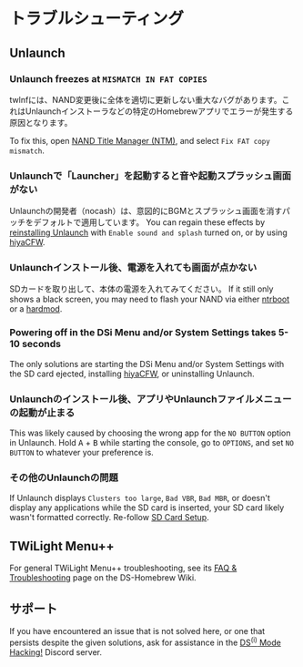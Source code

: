 # トラブルシューティング

## Unlaunch

### Unlaunch freezes at `MISMATCH IN FAT COPIES`

twlnfには、NAND変更後に全体を適切に更新しない重大なバグがあります。これはUnlaunchインストーラなどの特定のHomebrewアプリでエラーが発生する原因となります。

To fix this, open [NAND Title Manager (NTM)](https://github.com/Epicpkmn11/NTM/releases), and select `Fix FAT copy mismatch`.

### Unlaunchで「Launcher」を起動すると音や起動スプラッシュ画面がない

Unlaunchの開発者（nocash）は、意図的にBGMとスプラッシュ画面を消すパッチをデフォルトで適用しています。 You can regain these effects by [reinstalling Unlaunch](installing-unlaunch.html) with `Enable sound and splash` turned on, or by using [hiyaCFW](https://wiki.ds-homebrew.com/hiyacfw/installing).

### Unlaunchインストール後、電源を入れても画面が点かない

SDカードを取り出して、本体の電源を入れてみてください。 If it still only shows a black screen, you may need to flash your NAND via either [ntrboot](https://wiki.ds-homebrew.com/ds-index/ntrboot) or a [hardmod](https://wiki.ds-homebrew.com/ds-index/hardmod).

### Powering off in the DSi Menu and/or System Settings takes 5-10 seconds

The only solutions are starting the DSi Menu and/or System Settings with the SD card ejected, installing [hiyaCFW](https://wiki.ds-homebrew.com/hiyacfw/installing), or uninstalling Unlaunch.

### Unlaunchのインストール後、アプリやUnlaunchファイルメニューの起動が止まる

This was likely caused by choosing the wrong app for the `NO BUTTON` option in Unlaunch. Hold <kbd class="face">A</kbd> + <kbd class="face">B</kbd> while starting the console, go to `OPTIONS`, and set `NO BUTTON` to whatever your preference is.

### その他のUnlaunchの問題

If Unlaunch displays `Clusters too large`, `Bad VBR`, `Bad MBR`, or doesn't display any applications while the SD card is inserted, your SD card likely wasn't formatted correctly. Re-follow [SD Card Setup](sd-card-setup.html).

## TWiLight Menu++

For general TWiLight Menu++ troubleshooting, see its [FAQ & Troubleshooting](https://wiki.ds-homebrew.com/twilightmenu/faq) page on the DS-Homebrew Wiki.

## サポート

If you have encountered an issue that is not solved here, or one that persists despite the given solutions, ask for assistance in the [DS<sup>(i)</sup> Mode Hacking!](https://discord.gg/fCzqcWteC4) Discord server.
